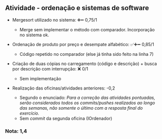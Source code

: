 ## Atividade - ordenação e sistemas de software

  - Mergesort utilizado no sistema:  ➕➖ 0,75/1
    - Merge sem implementar o método com comparador. Incorporação no sistema ok.

  - Ordenação de produto por preço e desempate alfabético: ✅➕➖ 0,85/1
    - Código repetido no comparador (else já tinha sido feito na linha 7)

  - Criação de duas cópias no carregamento (código e descrição) + busca por descrição com interrupção: ❌ 0/1
    - Sem implementação

  - Realização das oficinas/atividades anteriores: -0,2
    - Segundo o enunciado: _Para a correção das atividades pontuadas, serão considerados todos os commits/pushes realizados ao longo das semanas, não somente o último com a resposta final do exercício._
    - Sem _commit_ da segunda oficina (IOrdenador)

### Nota: 1,4